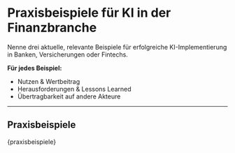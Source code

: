 <!-- praxisbeispiele.md -->
# Praxisbeispiele für KI in der Finanzbranche

Nenne drei aktuelle, relevante Beispiele für erfolgreiche KI-Implementierung in Banken, Versicherungen oder Fintechs.

**Für jedes Beispiel:**
- Nutzen & Wertbeitrag
- Herausforderungen & Lessons Learned
- Übertragbarkeit auf andere Akteure

---

## Praxisbeispiele

{praxisbeispiele}

